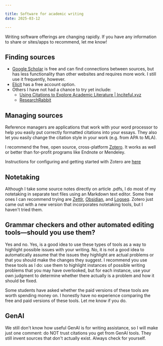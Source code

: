 ```yaml
---

title: Software for academic writing
date: 2025-03-12

---
```


Writing software offerings are changing rapidly. If you have any information to share or sites/apps to recommend, let me know!

## Finding sources

- [Google Scholar](https://scholar.google.com/) is free and can find connections between sources, but has less functionality than other websites and requires more work. I still use it frequently, however.
- [Elicit](https://elicit.com) has a free account option.
- Others I have not had a chance to try yet include:
	- [Using Citations to Explore Academic Literature | Inciteful.xyz](https://inciteful.xyz/)
	- [ResearchRabbit](https://www.researchrabbit.ai/)

## Managing sources

Reference managers are applications that work with your word processor to help you easily put correctly formatted citations into your essays. They also let you easily change the citation style in your work (e.g. from APA to MLA).

I recommend the free, open source, cross-platform [Zotero](https://www.zotero.org/). It works as well or better than for-profit programs like Endnote or Mendeley.

Instructions for configuring and getting started with Zotero are [here](https://libguides.nus.edu.sg/referencemanagement/zotero)

## Notetaking

Although I take some source notes directly on article .pdfs, I do most of my notetaking in separate text files using an Markdown text editor. Some free ones I can recommend trying are [Zettlr](https://www.zettlr.com/), [Obsidian](https://obsidian.md/), and [Logseq](https://logseq.com/). Zotero just came out with a new version that incorporates notetaking tools, but I haven't tried them.

## Grammar checkers and other automated editing tools—should you use them?

Yes and no. Yes, is a good idea to use these types of tools as a way to highlight possible issues with your writing. No, it is not a good idea to automatically assume that the issues they highlight are actual problems or that you should make the changes they suggest. I recommend you use these tools as I do: use them to highlight instances of possible writing problems that you may have overlooked, but for each instance, use your own judgment to determine whether there actually is a problem and how it should be fixed.

Some students have asked whether the paid versions of these tools are worth spending money on. I honestly have no experience comparing the free and paid versions of these tools. Let me know if you do.

## GenAI

We still don't know how useful GenAI is for writing assistance, so I will make just one comment: do NOT trust citations you get from GenAI tools. They still invent sources that don't actually exist. Always check for yourself.
